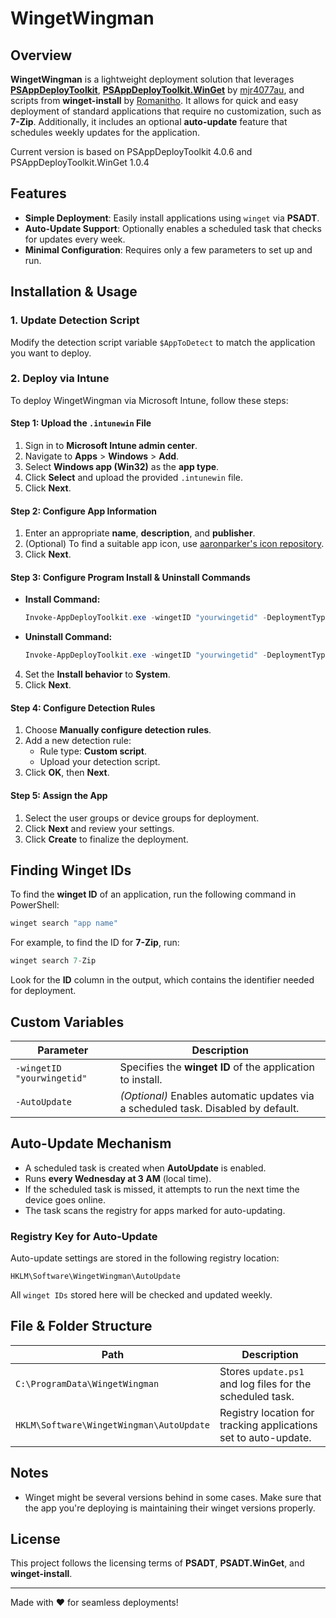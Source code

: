 # WingetWingman

## Overview
**WingetWingman** is a lightweight deployment solution that leverages **[PSAppDeployToolkit](https://github.com/PSAppDeployToolkit/PSAppDeployToolkit)**, **[PSAppDeployToolkit.WinGet](https://github.com/mjr4077au/PSAppDeployToolkit.WinGet/)** by [mjr4077au](https://github.com/mjr4077au), and scripts from **winget-install** by [Romanitho](https://github.com/Romanitho). It allows for quick and easy deployment of standard applications that require no customization, such as **7-Zip**. Additionally, it includes an optional **auto-update** feature that schedules weekly updates for the application.

Current version is based on PSAppDeployToolkit 4.0.6 and PSAppDeployToolkit.WinGet 1.0.4

## Features
- **Simple Deployment**: Easily install applications using `winget` via **PSADT**.
- **Auto-Update Support**: Optionally enables a scheduled task that checks for updates every week.
- **Minimal Configuration**: Requires only a few parameters to set up and run.

## Installation & Usage
### 1. Update Detection Script
Modify the detection script variable `$AppToDetect` to match the application you want to deploy.

### 2. Deploy via Intune
To deploy WingetWingman via Microsoft Intune, follow these steps:

#### Step 1: Upload the `.intunewin` File
1. Sign in to **Microsoft Intune admin center**.
2. Navigate to **Apps** > **Windows** > **Add**.
3. Select **Windows app (Win32)** as the **app type**.
4. Click **Select** and upload the provided `.intunewin` file.
5. Click **Next**.

#### Step 2: Configure App Information
1. Enter an appropriate **name**, **description**, and **publisher**.
2. (Optional) To find a suitable app icon, use [aaronparker's icon repository](https://github.com/aaronparker/icons).
3. Click **Next**.

#### Step 3: Configure Program Install & Uninstall Commands
- **Install Command:**
  ```powershell
  Invoke-AppDeployToolkit.exe -wingetID "yourwingetid" -DeploymentType Install -DeployMode Silent -AutoUpdate
  ```
- **Uninstall Command:**
  ```powershell
  Invoke-AppDeployToolkit.exe -wingetID "yourwingetid" -DeploymentType Uninstall -DeployMode Silent
  ```
4. Set the **Install behavior** to **System**.
5. Click **Next**.

#### Step 4: Configure Detection Rules
1. Choose **Manually configure detection rules**.
2. Add a new detection rule:
   - Rule type: **Custom script**.
   - Upload your detection script.
3. Click **OK**, then **Next**.

#### Step 5: Assign the App
1. Select the user groups or device groups for deployment.
2. Click **Next** and review your settings.
3. Click **Create** to finalize the deployment.

## Finding Winget IDs
To find the **winget ID** of an application, run the following command in PowerShell:
```powershell
winget search "app name"
```
For example, to find the ID for **7-Zip**, run:
```powershell
winget search 7-Zip
```
Look for the **ID** column in the output, which contains the identifier needed for deployment.

## Custom Variables
| Parameter   | Description |
|------------|-------------|
| `-wingetID "yourwingetid"` | Specifies the **winget ID** of the application to install. |
| `-AutoUpdate` | *(Optional)* Enables automatic updates via a scheduled task. Disabled by default. |

## Auto-Update Mechanism
- A scheduled task is created when **AutoUpdate** is enabled.
- Runs **every Wednesday at 3 AM** (local time).
- If the scheduled task is missed, it attempts to run the next time the device goes online.
- The task scans the registry for apps marked for auto-updating.

### Registry Key for Auto-Update
Auto-update settings are stored in the following registry location:
```
HKLM\Software\WingetWingman\AutoUpdate
```
All `winget IDs` stored here will be checked and updated weekly.

## File & Folder Structure
| Path | Description |
|------|-------------|
| `C:\ProgramData\WingetWingman` | Stores `update.ps1` and log files for the scheduled task. |
| `HKLM\Software\WingetWingman\AutoUpdate` | Registry location for tracking applications set to auto-update. |

## Notes
- Winget might be several versions behind in some cases. Make sure that the app you're deploying is maintaining their winget versions properly.

## License
This project follows the licensing terms of **PSADT**, **PSADT.WinGet**, and **winget-install**.

---
Made with ❤️ for seamless deployments!
